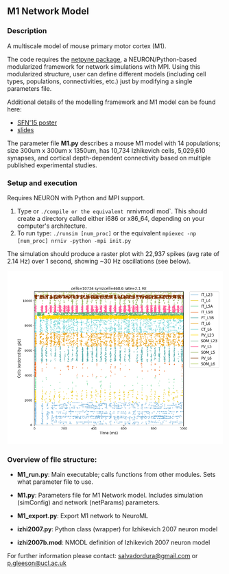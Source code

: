## M1 Network Model
### Description
A multiscale model of mouse primary motor cortex (M1).

The code requires the [netpyne package](https://github.com/Neurosim-lab/netpyne), a NEURON/Python-based modularized framework for network simulations with MPI. Using this modularized structure, user can define different models (including cell types, populations, connectivities, etc.) just by modifying a single parameters file. 

Additional details of the modelling framework and M1 model can be found here:

* [SFN'15 poster](http://neurosimlab.org/salvadord/sfn15-sal-final.pdf)
* [slides](https://drive.google.com/file/d/0B8v-knmZRjhtVl9BOFY2bzlWSWs/view?usp=sharing)       
 
The parameter file **M1.py** describes a mouse M1 model with 14 populations; size 300um x 300um x 1350um, has 10,734 Izhikevich cells, 5,029,610 synapses, and cortical depth-dependent connectivity based on multiple published experimental studies.

### Setup and execution

Requires NEURON with Python and MPI support. 

1. Type or `./compile or the equivalent `nrnivmodl mod`. This should create a directory called either i686 or x86_64, depending on your computer's architecture. 
2. To run type: `./runsim [num_proc]` or the equivalent `mpiexec -np [num_proc] nrniv -python -mpi init.py`

The simulation should produce a raster plot with 22,937 spikes (avg rate of 2.14 Hz) over 1 second, showing ~30 Hz oscillations (see below).


![Raster plot](https://raw.githubusercontent.com/OpenSourceBrain/M1NetworkModel/master/raster.png?raw=true "Raster plot of simulation")



### Overview of file structure:

* **M1_run.py**: Main executable; calls functions from other modules. Sets what parameter file to use.

* **M1.py**: Parameters file for M1 Network model. Includes simulation (simConfig) and network (netParams) parameters. 

* **M1_export.py**: Export M1 network to NeuroML

* **izhi2007.py**: Python class (wrapper) for Izhikevich 2007 neuron model

* **izhi2007b.mod**: NMODL definition of Izhikevich 2007 neuron model


For further information please contact: salvadordura@gmail.com or p.gleeson@ucl.ac.uk

